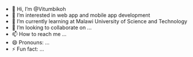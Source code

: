 - 👋 Hi, I’m @Vitumbikoh
- 👀 I’m interested in web app and mobile app development
- 🌱 I’m currently learning at Malawi University of Science and Technology
- 💞️ I’m looking to collaborate on ...
- 📫 How to reach me ...
- 😄 Pronouns: ...
- ⚡ Fun fact: ...

<!---
Vitumbikoh/Vitumbikoh is a ✨ special ✨ repository because its `README.md` (this file) appears on your GitHub profile.
You can click the Preview link to take a look at your changes.
--->
